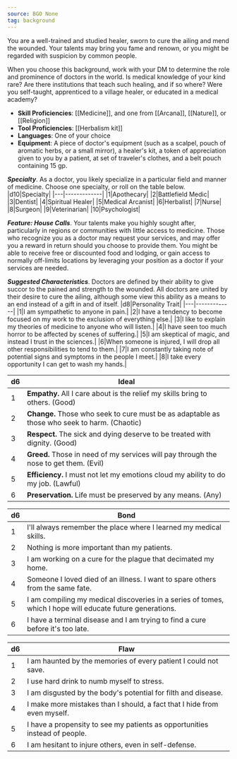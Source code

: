 ```yaml
---
source: BGO None
tag: background
---
```


You are a well-trained and studied healer, sworn to cure the ailing and mend the wounded. Your talents may bring you fame and renown, or you might be regarded with suspicion by common people.

When you choose this background, work with your DM to determine the role and prominence of doctors in the world. Is medical knowledge of your kind rare? Are there institutions that teach such healing, and if so where? Were you self-taught, apprenticed to a village healer, or educated in a medical academy?


- **Skill Proficiencies**: [[Medicine]], and one from [[Arcana]], [[Nature]], or [[Religion]]
- **Tool Proficiencies**: [[Herbalism kit]]
- **Languages**: One of your choice
- **Equipment**: A piece of doctor's equipment (such as a scalpel, pouch of aromatic herbs, or a small mirror), a healer's kit, a token of appreciation given to you by a patient, at set of traveler's clothes, and a belt pouch containing 15 gp.


**_Specialty_**. As a doctor, you likely specialize in a particular field and manner of medicine. Choose one specialty, or roll on the table below.
|d10|Specialty|
|---|-------------|
|1|Apothecary|
|2|Battlefield Medic|
|3|Dentist|
|4|Spiritual Healer|
|5|Medical Arcanist|
|6|Herbalist|
|7|Nurse|
|8|Surgeon|
|9|Veterinarian|
|10|Psychologist|


**_Feature: House Calls_**. Your talents make you highly sought after, particularly in regions or communities with little access to medicine. Those who recognize you as a doctor may request your services, and may offer you a reward in return should you choose to provide them. You might be able to receive free or discounted food and lodging, or gain access to normally off-limits locations by leveraging your position as a doctor if your services are needed.

**_Suggested Characteristics_**. Doctors are defined by their ability to give succor to the pained and strength to the wounded. All doctors are united by their desire to cure the ailing, although some view this ability as a means to an end instead of a gift in and of itself.
|d8|Personality Trait|
|---|-------------|
|1|I am sympathetic to anyone in pain.|
|2|I have a tendency to become focused on my work to the exclusion of everything else.|
|3|I like to explain my theories of medicine to anyone who will listen.|
|4|I have seen too much horror to be affected by scenes of suffering.|
|5|I am skeptical of magic, and instead I trust in the sciences.|
|6|When someone is injured, I will drop all other responsibilities to tend to them.|
|7|I am constantly taking note of potential signs and symptoms in the people I meet.|
|8|I take every opportunity I can get to wash my hands.|

|d6|Ideal|
|---|-------------|
|1|**Empathy.** All I care about is the relief my skills bring to others. (Good)|
|2|**Change.** Those who seek to cure must be as adaptable as those who seek to harm. (Chaotic)|
|3|**Respect.** The sick and dying deserve to be treated with dignity. (Good)|
|4|**Greed.** Those in need of my services will pay through the nose to get them. (Evil)|
|5|**Efficiency.** I must not let my emotions cloud my ability to do my job. (Lawful)|
|6|**Preservation.** Life must be preserved by any means. (Any)|

|d6|Bond|
|---|-------------|
|1|I'll always remember the place where I learned my medical skills.|
|2|Nothing is more important than my patients.|
|3|I am working on a cure for the plague that decimated my home.|
|4|Someone I loved died of an illness. I want to spare others from the same fate.|
|5|I am compiling my medical discoveries in a series of tomes, which I hope will educate future generations.|
|6|I have a terminal disease and I am trying to find a cure before it's too late.|

|d6|Flaw|
|---|-------------|
|1|I am haunted by the memories of every patient I could not save.|
|2|I use hard drink to numb myself to stress.|
|3|I am disgusted by the body's potential for filth and disease.|
|4|I make more mistakes than I should, a fact that I hide from even myself.|
|5|I have a propensity to see my patients as opportunities instead of people.|
|6|I am hesitant to injure others, even in self-defense.|

